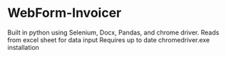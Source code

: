 # WebForm-Invoicer

Built in python using Selenium, Docx, Pandas, and chrome driver.
Reads from excel sheet for data input
Requires up to date chromedriver.exe installation
